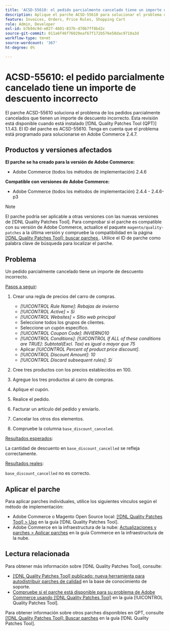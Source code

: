 ```yaml
---
title: 'ACSD-55610: el pedido parcialmente cancelado tiene un importe de descuento incorrecto'
description: Aplique el parche ACSD-55610 para solucionar el problema de Adobe Commerce en el que un pedido parcialmente cancelado tiene un importe de descuento incorrecto.
feature: Invoices, Orders, Price Rules, Shopping Cart
role: Admin, Developer
exl-id: b7b94c9d-e027-4601-837b-d70b7ff8bd2c
source-git-commit: 011a6f46f76029eaf67f172b576e58dac9710a3d
workflow-type: tm+mt
source-wordcount: '367'
ht-degree: 0%

---
```


# ACSD-55610: el pedido parcialmente cancelado tiene un importe de descuento incorrecto

El parche ACSD-55610 soluciona el problema de los pedidos parcialmente cancelados que tienen un importe de descuento incorrecto. Esta revisión está disponible cuando está instalado [!DNL Quality Patches Tool (QPT)] 1.1.43. El ID del parche es ACSD-55610. Tenga en cuenta que el problema está programado para solucionarse en Adobe Commerce 2.4.7.

## Productos y versiones afectados

**El parche se ha creado para la versión de Adobe Commerce:**

* Adobe Commerce (todos los métodos de implementación) 2.4.6

**Compatible con versiones de Adobe Commerce:**

* Adobe Commerce (todos los métodos de implementación) 2.4.4 - 2.4.6-p3

>[!NOTE]
>
>El parche podría ser aplicable a otras versiones con las nuevas versiones de [!DNL Quality Patches Tool]. Para comprobar si el parche es compatible con su versión de Adobe Commerce, actualice el paquete `magento/quality-patches` a la última versión y compruebe la compatibilidad en la página [[!DNL Quality Patches Tool]: buscar parches ](https://experienceleague.adobe.com/tools/commerce-quality-patches/index.html?lang=es). Utilice el ID de parche como palabra clave de búsqueda para localizar el parche.

## Problema

Un pedido parcialmente cancelado tiene un importe de descuento incorrecto.

<u>Pasos a seguir</u>:

1. Crear una regla de precios del carro de compras.

   * *[!UICONTROL Rule Name]*: *Rebajas de invierno*
   * *[!UICONTROL Active]* = *Sí*
   * *[!UICONTROL Websites]* = *Sitio web principal*
   * Seleccione todos los grupos de clientes.
   * Seleccione un cupón específico.
   * *[!UICONTROL Coupon Code]*: *INVIERNO10*
   * *[!UICONTROL Conditions]*: *[!UICONTROL If ALL of these conditions are TRUE]*: *Subtotal(Excl. Tax) es igual o mayor que 75*
   * Aplicar *[!UICONTROL Percent of product price discount]*.
   * *[!UICONTROL Discount Amount]*: *10*
   * *[!UICONTROL Discard subsequent rules]*: *Sí*

1. Cree tres productos con los precios establecidos en 100.
1. Agregue los tres productos al carro de compras.
1. Aplique el cupón.
1. Realice el pedido.
1. Facturar un artículo del pedido y enviarlo.
1. Cancelar los otros dos elementos.
1. Compruebe la columna `base_discount_canceled`.

<u>Resultados esperados</u>:

La cantidad de descuento en `base_discount_cancelled` se refleja correctamente.

<u>Resultados reales</u>:

`base_discount_cancelled` no es correcto.

## Aplicar el parche

Para aplicar parches individuales, utilice los siguientes vínculos según el método de implementación:

* Adobe Commerce o Magento Open Source local: [[!DNL Quality Patches Tool] > Uso](/help/tools/quality-patches-tool/usage.md) en la guía [!DNL Quality Patches Tool].
* Adobe Commerce en la infraestructura de la nube: [Actualizaciones y parches > Aplicar parches](https://experienceleague.adobe.com/docs/commerce-cloud-service/user-guide/develop/upgrade/apply-patches.html?lang=es) en la guía Commerce en la infraestructura de la nube.

## Lectura relacionada

Para obtener más información sobre [!DNL Quality Patches Tool], consulte:

* [[!DNL Quality Patches Tool] publicado: nueva herramienta para autodistribuir parches de calidad](https://experienceleague.adobe.com/es/docs/commerce-operations/tools/quality-patches-tool/quality-patches-tool-to-self-serve-quality-patches) en la base de conocimiento de soporte.
* [Compruebe si el parche está disponible para su problema de Adobe Commerce usando [!DNL Quality Patches Tool]](/help/tools/quality-patches-tool/patches-available-in-qpt/check-patch-for-magento-issue-with-magento-quality-patches.md) en la guía [!UICONTROL Quality Patches Tool].


Para obtener información sobre otros parches disponibles en QPT, consulte [[!DNL Quality Patches Tool]: Buscar parches](https://experienceleague.adobe.com/tools/commerce-quality-patches/index.html?lang=es) en la guía [!DNL Quality Patches Tool].
